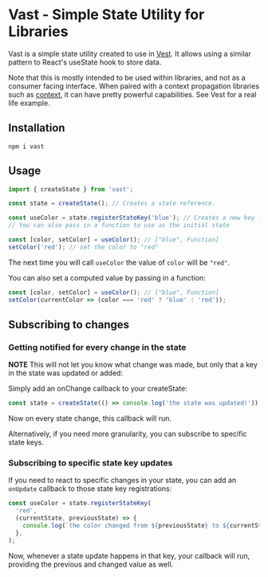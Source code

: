 # Vast - Simple State Utility for Libraries

Vast is a simple state utility created to use in [Vest](https://github.com/ealush/vest). It allows using a similar pattern to React's useState hook to store data.

Note that this is mostly intended to be used within libraries, and not as a consumer facing interface. When paired with a context propagation libraries such as [context](https://github.com/ealush/context), it can have pretty powerful capabilities. See Vest for a real life example.

## Installation

```
npm i vast
```

## Usage

```js
import { createState } from 'vast';

const state = createState(); // Creates a state reference.

const useColor = state.registerStateKey('blue'); // Creates a new key in the state, and gives it an initial value
// You can also pass in a function to use as the initial state

const [color, setColor] = useColor(); // ["blue", Function]
setColor('red'); // set the color to "red"
```

The next time you will call `useColor` the value of `color` will be `"red"`.

You can also set a computed value by passing in a function:

```js
const [color, setColor] = useColor(); // ["blue", Function]
setColor(currentColor => (color === 'red' ? 'blue' : 'red'));
```

## Subscribing to changes

### Getting notified for every change in the state

**NOTE** This will not let you know what change was made, but only that a key in the state was updated or added:

Simply add an onChange callback to your createState:

```js
const state = createState(() => console.log('the state was updated!'));
```

Now on every state change, this callback will run.

Alternatively, if you need more granularity, you can subscribe to specific state keys.

### Subscribing to specific state key updates

If you need to react to specific changes in your state, you can add an `onUpdate` callback to those state key registrations:

```js
const useColor = state.registerStateKey(
  'red',
  (currentState, previousState) => {
    console.log(`the color changed from ${previousState} to ${currentState}!`);
  },
);
```

Now, whenever a state update happens in that key, your callback will run, providing the previous and changed value as well.
